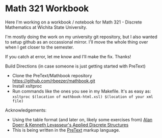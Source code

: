 # Math 321 Workbook
Here I'm working on a workbook / notebook for Math 321 - Discrete Mathematics at Wichita State University.

I'm mostly doing the work on my university git repository, but I also wanted to setup github as an occassional mirror. I'll move the whole thing over when I get closer to the semester.

If you catch at error, let me know and I'll make the fix. Thanks!

Build Directions (in case someone is just getting started with PreText)
- Clone the PreText/Mathbook repository https://github.com/rbeezer/mathbook.git
- Install xsltproc
- Run commands like the ones you see in my Makefile. It's as easy as: 
  `xsltproc $(location of mathbook-html.xsl) $(location of your xml file)`
  
Acknowledgements: 
- Using the table format (and later on, likely some exercises from) [Alan Doerr & Kenneth Levasseur's Applied Discrete Structures](https://github.com/klevasseur/ads)
- This is being written in the [PreText](https://github.com/rbeezer/mathbook.git) markup language.
